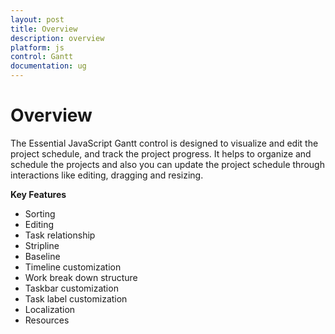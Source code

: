 ```yaml
---
layout: post
title: Overview
description: overview
platform: js
control: Gantt
documentation: ug
---
```


# Overview

The Essential JavaScript Gantt control is designed to visualize and edit the project schedule, and track the project progress. It helps to organize and schedule the projects and also you can update the project schedule through interactions like editing, dragging and resizing.

**Key Features**

* Sorting
* Editing
* Task relationship
* Stripline
* Baseline
* Timeline customization
* Work break down structure
* Taskbar customization
* Task label customization
* Localization
* Resources



